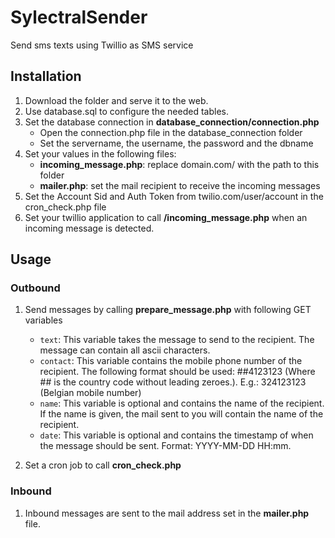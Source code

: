 # SylectralSender
Send sms texts using Twillio as SMS service

## Installation
1. Download the folder and serve it to the web.
2. Use database.sql to configure the needed tables.
3. Set the database connection in **database_connection/connection.php**
   * Open the connection.php file in the database_connection folder
   * Set the servername, the username, the password and the dbname
4. Set your values in the following files:
   * **incoming_message.php**: replace domain.com/ with the path to this folder
   * **mailer.php**: set the mail recipient to receive the incoming messages
5. Set the Account Sid and Auth Token from twilio.com/user/account in the cron_check.php file
6. Set your twillio application to call **/incoming_message.php** when an incoming message is detected.


## Usage
### Outbound
1. Send messages by calling **prepare_message.php** with following GET variables
   * `text`: This variable takes the message to send to the recipient. The message can contain all ascii characters.
   * `contact`: This variable contains the mobile phone number of the recipient. The following format should be used: ##4123123 (Where ## is the country code without leading zeroes.). E.g.: 324123123 (Belgian mobile number)
   * `name`: This variable is optional and contains the name of the recipient. If the name is given, the mail sent to you will contain the name of the recipient.
   * `date`: This variable is optional and contains the timestamp of when the message should be sent. Format: YYYY-MM-DD HH:mm.

2. Set a cron job to call **cron_check.php**

### Inbound
1. Inbound messages are sent to the mail address set in the **mailer.php** file.
